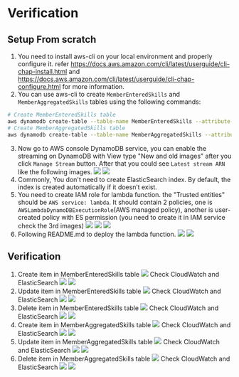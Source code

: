# Verification

## Setup From scratch
1. You need to install aws-cli on your local environment and properly configure it.
refer https://docs.aws.amazon.com/cli/latest/userguide/cli-chap-install.html and https://docs.aws.amazon.com/cli/latest/userguide/cli-chap-configure.html for more information.
2. You can use aws-cli to create `MemberEnteredSkills` and `MemberAggregatedSkills` tables using the following commands:
```bash
# Create MemberEnteredSkills table
aws dynamodb create-table --table-name MemberEnteredSkills --attribute-definitions AttributeName=handleLower,AttributeType=S AttributeName=userId,AttributeType=N --key-schema AttributeName=userId,KeyType=HASH --global-secondary-indexes '[{"IndexName":"handleLower-index","KeySchema":[{"AttributeName":"handleLower","KeyType":"HASH"}],"Projection":{"ProjectionType":"ALL"}, "ProvisionedThroughput": {"ReadCapacityUnits": 2, "WriteCapacityUnits": 2}}]' --provisioned-throughput ReadCapacityUnits=4,WriteCapacityUnits=2
# Create MemberAggregatedSkills table
aws dynamodb create-table --table-name MemberAggregatedSkills --attribute-definitions AttributeName=handleLower,AttributeType=S AttributeName=userId,AttributeType=N --key-schema AttributeName=userId,KeyType=HASH --global-secondary-indexes '[{"IndexName":"handleLower-index","KeySchema":[{"AttributeName":"handleLower","KeyType":"HASH"}],"Projection":{"ProjectionType":"ALL"}, "ProvisionedThroughput": {"ReadCapacityUnits": 2, "WriteCapacityUnits": 2}}]' --provisioned-throughput ReadCapacityUnits=4,WriteCapacityUnits=2
```
3. Now go to AWS console DynamoDB service, you can enable the streaming on DynamoDB with View type "New and old images" after you click `Manage Stream` button. After that you could see `Latest stream ARN` like the following images.
  ![](doc/images/dynamodb_MemberEnteredSkills.png)
  ![](doc/images/dynamodb_MemberAggregatedSkills.png)
4. Commonly, You don't need to create ElasticSearch index. By default, the index is created automatically if it doesn’t exist.
5. You need to create IAM role for lambda function. the "Trusted entities" should be `AWS service: lambda`. It should contain 2 policies, one is `AWSLambdaDynamoDBExecutionRole`(AWS managed policy), another is user-created policy with ES permission (you need to create it in IAM service check the 3rd images)
  ![](doc/images/iam_role.png)
  ![](doc/images/iam_role_policies.png)
  ![](doc/images/iam_user_policy.png)
6. Following README.md to deploy the lambda function.
  ![](doc/images/cloud_watch.png)
  ![](doc/images/lambda.png)

## Verification
1. Create item in MemberEnteredSkills table
  ![](doc/images/db_create_member_entered_skills.png)
   Check CloudWatch and ElasticSearch
  ![](doc/images/log_create_member_entered_skills.png)
  ![](doc/images/es_create_member_entered_skills.png)
2. Update item in MemberEnteredSkills table
  ![](doc/images/db_update_member_entered_skills.png)
   Check CloudWatch and ElasticSearch
  ![](doc/images/log_update_member_entered_skills.png)
  ![](doc/images/es_update_member_entered_skills.png)
3. Delete item in MemberEnteredSkills table
  ![](doc/images/db_delete_member_entered_skills.png)
   Check CloudWatch and ElasticSearch
  ![](doc/images/log_delete_member_entered_skills.png)
  ![](doc/images/es_delete_member_entered_skills.png)
4. Create item in MemberAggregatedSkills table
  ![](doc/images/db_create_member_aggregated_skills.png)
   Check CloudWatch and ElasticSearch
  ![](doc/images/log_create_member_aggregated_skills.png)
  ![](doc/images/es_create_member_aggregated_skills.png)
5. Update item in MemberAggregatedSkills table
  ![](doc/images/db_update_member_aggregated_skills.png)
   Check CloudWatch and ElasticSearch
  ![](doc/images/log_update_member_aggregated_skills.png)
  ![](doc/images/es_update_member_aggregated_skills.png)
6. Delete item in MemberAggregatedSkills table
  ![](doc/images/db_delete_member_aggregated_skills.png)
   Check CloudWatch and ElasticSearch
  ![](doc/images/log_delete_member_aggregated_skills.png)
  ![](doc/images/es_delete_member_aggregated_skills.png)
